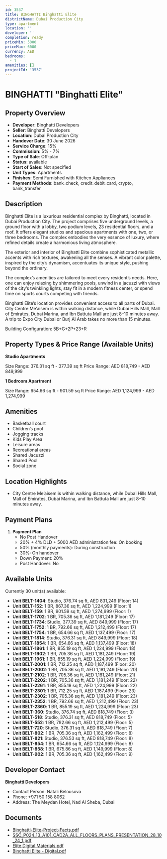 ```yaml
---
id: 3537
title: BINGHATTI Binghatti Elite
districtName: Dubai Production City
type: apartment
location: ''
developer: ''
completion: ready
priceMin: 5000
priceMax: 6000
currency: AED
bedrooms:
  - 1
amenities: []
projectId: '3537'
---
```


# BINGHATTI "Binghatti Elite"

## Property Overview
- **Developer**: Binghatti Developers
- **Seller**: Binghatti Developers
- **Location**: Dubai Production City
- **Handover Date**: 30 June 2026
- **Service Charge**: 15%
- **Commission**: 5% - 7%
- **Type of Sale**: Off-plan
- **Status**: available
- **Start of Sales**: Not specified
- **Unit Types**: Apartments
- **Finishes**: Semi Furnished with Kitchen Appliances
- **Payment Methods**: bank_check, credit_debit_card, crypto, bank_transfer

## Description
Binghatti Elite is a luxurious residential complex by Binghatti, located in Dubai Production City. The project comprises five underground levels, a ground floor with a lobby, two podium levels, 23 residential floors, and a roof. It offers elegant studios and spacious apartments with one, two, or three bedrooms. The complex embodies the very essence of luxury, where refined details create a harmonious living atmosphere.

The exterior and interior of Binghatti Elite combine sophisticated metallic accents with rich textures, awakening all the senses. A vibrant color palette, inspired by the city’s dynamism, accentuates its unique style, pushing beyond the ordinary.

The complex’s amenities are tailored to meet every resident’s needs. Here, one can enjoy relaxing by shimmering pools, unwind in a jacuzzi with views of the city’s twinkling lights, stay fit in a modern fitness center, or spend time on sports courts competing with friends.

Binghatti Elite’s location provides convenient access to all parts of Dubai. City Centre Me’aisem is within walking distance, while Dubai Hills Mall, Mall of Emirates, Dubai Marina, and Ibn Battuta Mall are just 8–10 minutes away. A trip to Expo City Dubai or Burj Al Arab takes no more than 15 minutes.

Building Configuration: 5B+G+2P+23+R

## Property Types & Price Range (Available Units)
**Studio Apartments**

Size Range: 376.31 sq ft - 377.39 sq ft
Price Range: AED 818,749 - AED 849,999

**1 Bedroom Apartment**

Size Range: 654.66 sq ft - 901.59 sq ft
Price Range: AED 1,124,999 - AED 1,274,999

## Amenities
- Basketball court
- Children’s pool
- Jogging tracks
- Kids Play Area
- Leisure areas
- Recreational areas
- Shared Jacuzzi
- Shared Pool
- Social zone

## Location Highlights
- City Centre Me’aisem is within walking distance, while Dubai Hills Mall, Mall of Emirates, Dubai Marina, and Ibn Battuta Mall are just 8–10 minutes away.

## Payment Plans
1. **Payment Plan**
   - No Post Handover
   - 20% + 4% DLD + 5000 AED administration fee: On booking
   - 50% (monthly payments): During construction
   - 30%: On handover
   - Down Payment: 20%
   - Post Handover: No

## Available Units
Currently 30 unit(s) available:
- **Unit BELT-1404**: Studio, 376.74 sq ft, AED 831,249 (Floor: 14)
- **Unit BELT-152**: 1 BR, 867.36 sq ft, AED 1,224,999 (Floor: 1)
- **Unit BELT-159**: 1 BR, 901.59 sq ft, AED 1,274,999 (Floor: 1)
- **Unit BELT-1702**: 1 BR, 705.36 sq ft, AED 1,181,249 (Floor: 17)
- **Unit BELT-1734**: Studio, 377.39 sq ft, AED 849,999 (Floor: 17)
- **Unit BELT-1752**: 1 BR, 792.66 sq ft, AED 1,212,499 (Floor: 17)
- **Unit BELT-1754**: 1 BR, 654.66 sq ft, AED 1,137,499 (Floor: 17)
- **Unit BELT-1814**: Studio, 376.31 sq ft, AED 849,999 (Floor: 18)
- **Unit BELT-1854**: 1 BR, 654.66 sq ft, AED 1,137,499 (Floor: 18)
- **Unit BELT-1861**: 1 BR, 855.19 sq ft, AED 1,224,999 (Floor: 18)
- **Unit BELT-1902**: 1 BR, 705.36 sq ft, AED 1,181,249 (Floor: 19)
- **Unit BELT-1961**: 1 BR, 855.19 sq ft, AED 1,224,999 (Floor: 19)
- **Unit BELT-2001**: 1 BR, 712.25 sq ft, AED 1,187,499 (Floor: 20)
- **Unit BELT-2002**: 1 BR, 705.36 sq ft, AED 1,181,249 (Floor: 20)
- **Unit BELT-2102**: 1 BR, 705.36 sq ft, AED 1,181,249 (Floor: 21)
- **Unit BELT-2202**: 1 BR, 705.36 sq ft, AED 1,181,249 (Floor: 22)
- **Unit BELT-2261**: 1 BR, 855.19 sq ft, AED 1,224,999 (Floor: 22)
- **Unit BELT-2301**: 1 BR, 712.25 sq ft, AED 1,187,499 (Floor: 23)
- **Unit BELT-2302**: 1 BR, 705.36 sq ft, AED 1,181,249 (Floor: 23)
- **Unit BELT-2352**: 1 BR, 792.66 sq ft, AED 1,212,499 (Floor: 23)
- **Unit BELT-2360**: 1 BR, 855.19 sq ft, AED 1,224,999 (Floor: 23)
- **Unit BELT-360**: Studio, 376.74 sq ft, AED 818,749 (Floor: 3)
- **Unit BELT-518**: Studio, 376.31 sq ft, AED 818,749 (Floor: 5)
- **Unit BELT-552**: 1 BR, 792.66 sq ft, AED 1,212,499 (Floor: 5)
- **Unit BELT-720**: Studio, 376.31 sq ft, AED 818,749 (Floor: 7)
- **Unit BELT-802**: 1 BR, 705.36 sq ft, AED 1,162,499 (Floor: 8)
- **Unit BELT-821**: Studio, 376.53 sq ft, AED 818,749 (Floor: 8)
- **Unit BELT-854**: 1 BR, 654.66 sq ft, AED 1,124,999 (Floor: 8)
- **Unit BELT-858**: 1 BR, 675.86 sq ft, AED 1,149,999 (Floor: 8)
- **Unit BELT-902**: 1 BR, 705.36 sq ft, AED 1,162,499 (Floor: 9)

## Developer Contact
**Binghatti Developers**
- Contact Person: Natali Belousova
- Phone: +971 50 158 8062
- Address: The Meydan Hotel, Nad Al Sheba, Dubai

## Documents
- [Binghatti-Elite-Project-Facts.pdf](https://cdn.geniemap.net/2024/11/19/F09sDoefrVHyPKIlHThYGKbjoQ7cRuaspaCecqkC.pdf)
- [SSC_P024_13_A101_CAD2A_ALL_FLOORS_PLANS_PRESENTATION_28_10_24_1.pdf](https://cdn.geniemap.net/2024/11/19/Q3RwGfCfAYZwz2gVaWkoUA4MXGd4VrpmyajIUVJS.pdf)
- [Elite Digital Materials.pdf](https://cdn.geniemap.net/2024/11/19/cs4ON5EMIv3i7W8dHc5GXNEVuXmcy0XhM8VLawhe.pdf)
- [Binghatti Elite - Digital.pdf](https://cdn.geniemap.net/2024/11/19/OuqsnuaVcgb50H9pJ6dWiqklpvkBAOvyEAL3huKS.pdf)
